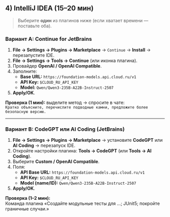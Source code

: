 ## 4) IntelliJ IDEA (15–20 мин)

> Выберите **один** из плагинов ниже (если хватает времени — поставьте оба).

### Вариант A: Continue for JetBrains
1. **File → Settings → Plugins → Marketplace** → `Continue` → **Install** → перезапустите IDE.  
2. **File → Settings → Tools → Continue** (или иконка плагина).  
3. Провайдер **OpenAI / OpenAI Compatible**.  
4. Заполните:  
   - **Base URL:** `https://foundation-models.api.cloud.ru/v1`  
   - **API Key:** `$CLOUD_RU_API_KEY`  
   - **Model:** `Qwen/Qwen3-235B-A22B-Instruct-2507`  
5. **Apply/OK**.

**Проверка (1 мин):** выделите метод → спросите в чате:  
`Кратко объясните, перечислите подводные камни, предложите более безопасную версию.`

---

### Вариант B: CodeGPT **или** AI Coding (JetBrains)
1. **File → Settings → Plugins → Marketplace** → установите **CodeGPT** или **AI Coding** → перезапуск IDE.  
2. Откройте настройки плагина: **Tools → CodeGPT** (или **Tools → AI Coding**).  
3. Выберите **Custom / OpenAI Compatible**.  
4. Поля:  
   - **API Base URL:** `https://foundation-models.api.cloud.ru/v1`  
   - **API Key:** `$CLOUD_RU_API_KEY`  
   - **Model (name/ID):** `Qwen/Qwen3-235B-A22B-Instruct-2507`  
5. **Apply/OK**.

**Проверка (1–2 мин):**  
Команда плагина «Создайте модульные тесты для …; JUnit5; покройте граничные случаи.»